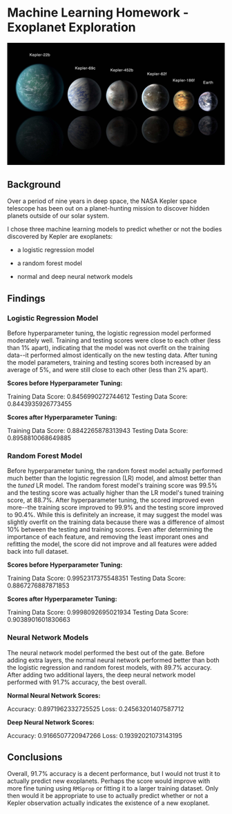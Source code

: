 # Machine Learning Homework - Exoplanet Exploration

![exoplanets.jpg](exoplanets.jpg)

## Background

Over a period of nine years in deep space, the NASA Kepler space telescope has been out on a planet-hunting mission to discover hidden planets outside of our solar system.

I chose three machine learning models to predict whether or not the bodies discovered by Kepler are exoplanets:

* a logistic regression model

* a random forest model

* normal and deep neural network models

## Findings

### Logistic Regression Model

Before hyperparameter tuning, the logistic regression model performed moderately well. Training and testing scores were close to each other (less than 1% apart), indicating that the model was not overfit on the training data--it performed almost identically on the new testing data. After tuning the model parameters, training and testing scores both increased by an average of 5%, and were still close to each other (less than 2% apart).

**Scores before Hyperparameter Tuning:** 

Training Data Score: 0.8456990272744612
Testing Data Score: 0.8443935926773455

**Scores after Hyperparameter Tuning:**

Training Data Score: 0.8842265878313943
Testing Data Score: 0.8958810068649885

### Random Forest Model

Before hyperparameter tuning, the random forest model actually performed much better than the logistic regression (LR) model, and almost better than the *tuned* LR model. The random forest model's training score was 99.5% and the testing score was actually higher than the LR model's tuned training score, at 88.7%. After hyperparameter tuning, the scored improved even more--the training score improved to 99.9% and the testing score improved to 90.4%. While this is definitely an increase, it may suggest the model was slightly overfit on the training data because there was a difference of almost 10% between the testing and training scores. Even after determining the importance of each feature, and removing the least imporant ones and refitting the model, the score did not improve and all features were added back into full dataset.

**Scores before Hyperparameter Tuning:**

Training Data Score: 0.9952317375548351
Testing Data Score: 0.8867276887871853

**Scores after Hyperparameter Tuning:**

Training Data Score: 0.9998092695021934
Testing Data Score: 0.9038901601830663

### Neural Network Models

The neural network model performed the best out of the gate. Before adding extra layers, the normal neural network performed better than both the logistic regression and random forest models, with 89.7% accuracy. After adding two additional layers, the deep neural network model performed with 91.7% accuracy, the best overall.

**Normal Neural Network Scores:**

Accuracy: 0.8971962332725525
Loss: 0.24563201407587712

**Deep Neural Network Scores:**

Accuracy: 0.9166507720947266
Loss: 0.19392021073143195

## Conclusions

Overall, 91.7% accuracy is a decent performance, but I would not trust it to actually predict new exoplanets. Perhaps the score would improve with more fine tuning using `RMSprop` or fitting it to a larger training dataset. Only then would it be appropriate to use to actually predict whether or not a Kepler observation actually indicates the existence of a new exoplanet.
